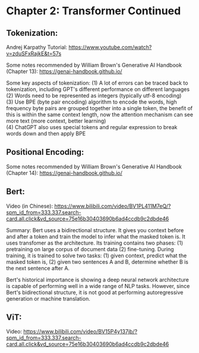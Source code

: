 # Chapter 2: Transformer Continued


## Tokenization:

Andrej Karpathy Tutorial: https://www.youtube.com/watch?v=zduSFxRajkE&t=57s

Some notes recommended by William Brown's Generative AI Handbook (Chapter 13): https://genai-handbook.github.io/

Some key aspects of tokenization:
(1) A lot of errors can be traced back to tokenization, including GPT's different performance on different languages </br>
(2) Words need to be represented as integers (typically utf-8 encoding) </br>
(3) Use BPE (byte pair encoding) algorithm to encode the words, high frequency byte pairs are grouped together into a single token, the benefit of this is within the same context length, now the attention mechanism can see more text (more context, better learning) </br>
(4) ChatGPT also uses special tokens and regular expression to break words down and then apply BPE </br>



## Positional Encoding:

Some notes recommended by William Brown's Generative AI Handbook (Chapter 14): https://genai-handbook.github.io/

## Bert:

Video (in Chinese): https://www.bilibili.com/video/BV1PL411M7eQ/?spm_id_from=333.337.search-card.all.click&vd_source=75e16b30403690b6ad4ccdb9c2dbde46

Summary:
Bert uses a bidirectional structure. It gives you context before and after a token and train the model to infer what the masked token is. It uses transfomer as the architecture. Its training contains two phases: (1) pretraining on large corpus of document data (2) fine-tuning. During training, it is trained to solve two tasks: (1) given context, predict what the masked token is, (2) given two sentences A and B, determine whether B is the next sentence after A. 

Bert's historical importance is showing a deep neural network architecture is capable of performing well in a wide range of NLP tasks. However, since Bert's bidirectional structure, it is not good at performing autoregressive generation or machine translation. 


## ViT:

Video: https://www.bilibili.com/video/BV15P4y137jb/?spm_id_from=333.337.search-card.all.click&vd_source=75e16b30403690b6ad4ccdb9c2dbde46


